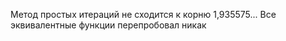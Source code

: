 Метод простых итераций не сходится к корню 1,935575... 
Все эквивалентные функции перепробовал никак
